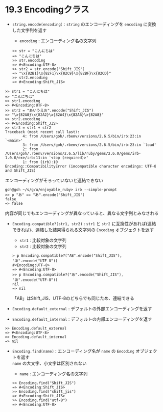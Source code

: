 # 19.3 Encodingクラス

- `string.encode(encoding)` : `string` のエンコーディングを `encoding` に変換した文字列を返す
    - `encoding` : エンコーディング名の文字列

    ```
    >> str = "こんにちは"
    => "こんにちは"
    >> str.encoding
    => #<Encoding:UTF-8>
    >> str2 = str.encode("Shift_JIS")
    => "\x{82B1}\x{82F1}\x{82C9}\x{82BF}\x{82CD}"
    >> str2.encoding
    => #<Encoding:Shift_JIS>
    ```

```
>> str1 = "こんにちは"
=> "こんにちは"
>> str1.encoding
=> #<Encoding:UTF-8>
>> str2 = "あいうえお".encode("Shift_JIS")
=> "\x{82A0}\x{82A2}\x{82A4}\x{82A6}\x{82A8}"
>> str2.encoding
=> #<Encoding:Shift_JIS>
>> str3 = str1 + str2
Traceback (most recent call last):
        4: from /Users/goh/.rbenv/versions/2.6.5/bin/irb:23:in `<main>'
        3: from /Users/goh/.rbenv/versions/2.6.5/bin/irb:23:in `load'
        2: from /Users/goh/.rbenv/versions/2.6.5/lib/ruby/gems/2.6.0/gems/irb-1.0.0/exe/irb:11:in `<top (required)>'
        1: from (irb):10
Encoding::CompatibilityError (incompatible character encodings: UTF-8 and Shift_JIS)
```

エンコーディングがそろっていないと連結できない

```
goh@goh ~/s/g/u/enjoyable_ruby> irb --simple-prompt
>> p "あ" == "あ".encode("Shift_JIS")
false
=> false
```

内容が同じでもエンコーディングが異なっていると、異なる文字列とみなされる

- `Encoding.compatible?(str1, str2)` : `str1` と `str2` に互換性があれば(連結できれば)、連結した結果得られる文字列の `Encoding` オブジェクトを返す
    - `str1` : 比較対象の文字列
    - `str2` : 比較対象の文字列

    ```
    > p Encoding.compatible?("AB".encode("Shift_JIS"), "あ".encode("UTF-8"))
    #<Encoding:UTF-8>
    => #<Encoding:UTF-8>
    >> p Encoding.compatible?("あ".encode("Shift_JIS"), "あ".encode("UTF-8"))
    nil
    => nil
    ```

    「AB」はShift_JIS、UTF-8のどちらでも同じため、連結できる

- `Encoding.default_external` : デフォルトの外部エンコーディングを返す
- `Encoding.default_internal` : デフォルトの内部エンコーディングを返す

```
>> Encoding.default_external
=> #<Encoding:UTF-8>
>> Encoding.default_internal
=> nil
```

- `Encoding.find(name)` : エンコーディング名が `name` の `Encoding` オブジェクトを返す  
    `name` の大文字、小文字は区別されない
    - `name` : エンコーディング名の文字列

    ```
    >> Encoding.find("Shift_JIS")
    => #<Encoding:Shift_JIS>
    >> Encoding.find("shift_jis")
    => #<Encoding:Shift_JIS>
    >> Encoding.find("utf-8")
    => #<Encoding:UTF-8>
    ```

